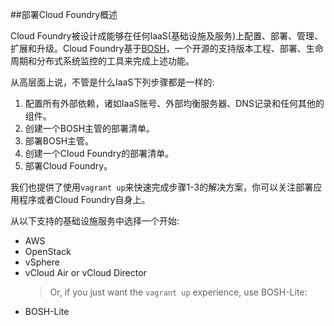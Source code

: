 <!--
##Overview of Deploying Cloud Foundry
-->
##部署Cloud Foundry概述

<!--
Cloud Foundry is designed to be configured, deployed, managed, scaled, and upgraded on any cloud IaaS provider. Cloud Foundry achieves this by leveraging [BOSH], an open source tool for release engineering, deployment, lifecycle management, and distributed systems monitoring.
-->
Cloud Foundry被设计成能够在任何IaaS(基础设施及服务)上配置、部署、管理、扩展和升级。Cloud Foundry基于[BOSH]，一个开源的支持版本工程、部署、生命周期和分布式系统监控的工具来完成上述功能。

<!--
At a high level, the steps are the same regardless of IaaS:
-->
从高层面上说，不管是什么IaaS下列步骤都是一样的:

<!--
1. Set up all external dependencies, such as IaaS account, external load balancers, DNS records, and any additional components.
2. Create a manifest to deploy a BOSH Director.
3. Deploy the BOSH Director.
4. Create a manifest to deploy Cloud Foundry.
5. Deploy Cloud Foundry.
-->

1. 配置所有外部依赖，诸如IaaS账号、外部均衡服务器、DNS记录和任何其他的组件。
2. 创建一个BOSH主管的部署清单。
3. 部署BOSH主管。
4. 创建一个Cloud Foundry的部署清单。
5. 部署Cloud Foundry。

<!--
We also offer a quick `vagrant up` solution for steps 1-3 to let you focus on pushing apps or hacking on Cloud Foundry itself.
-->
我们也提供了使用`vagrant up`来快速完成步骤1-3的解决方案，你可以关注部署应用程序或者Cloud Foundry自身上。

<!--
Select one of the core supported infrastructures below to get started:
-->
从以下支持的基础设施服务中选择一个开始:

<!--
* AWS
* OpenStack
* vSphere
* vCloud Air or vCloud Director
  Or, if you just want the `vagrant up` experience, use BOSH-Lite:
* BOSH-Lite
-->
* AWS
* OpenStack
* vSphere
* vCloud Air or vCloud Director
  >Or, if you just want the `vagrant up` experience, use BOSH-Lite:
* BOSH-Lite

[BOSH]: https://bosh.io/
